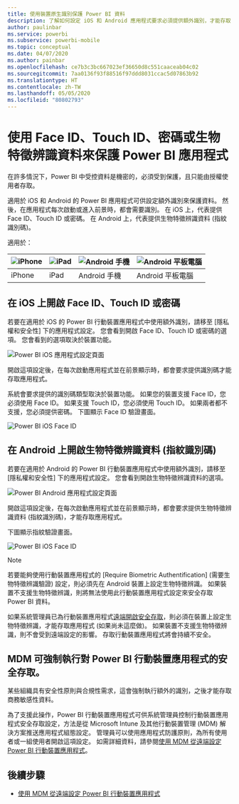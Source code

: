 ```yaml
---
title: 使用裝置原生識別保護 Power BI 資料
description: 了解如何設定 iOS 和 Android 應用程式要求必須提供額外識別，才能存取 Power BI 資料
author: paulinbar
ms.service: powerbi
ms.subservice: powerbi-mobile
ms.topic: conceptual
ms.date: 04/07/2020
ms.author: painbar
ms.openlocfilehash: ce7b3c3bc667023ef36650d8c551caaceab04c02
ms.sourcegitcommit: 7aa0136f93f88516f97ddd8031ccac5d07863b92
ms.translationtype: HT
ms.contentlocale: zh-TW
ms.lasthandoff: 05/05/2020
ms.locfileid: "80802793"
---
```

# <a name="protect-power-bi-app-with-face-id-touch-id-passcode-or-biometric-data"></a>使用 Face ID、Touch ID、密碼或生物特徵辨識資料來保護 Power BI 應用程式 

在許多情況下，Power BI 中受控資料是機密的，必須受到保護，且只能由授權使用者存取。 

適用於 iOS 和 Android 的 Power BI 應用程式可供設定額外識別來保護資料。 然後，在應用程式每次啟動或進入前景時，都會需要識別。 在 iOS 上，代表提供 Face ID、Touch ID 或密碼。 在 Android 上，代表提供生物特徵辨識資料 (指紋識別碼)。

適用於：

| ![iPhone](./media/mobile-native-secure-access/ios-logo-40-px.png) | ![iPad](./media/mobile-native-secure-access/ios-logo-40-px.png) | ![Android 手機](././media/mobile-native-secure-access/android-logo-40-px.png) | ![Android 平板電腦](././media/mobile-native-secure-access/android-logo-40-px.png) |
|:--- |:--- |:--- |:--- |
|iPhone |iPad |Android 手機 |Android 平板電腦 |

## <a name="turn-on-face-id-touch-id-or-passcode-on-ios"></a>在 iOS 上開啟 Face ID、Touch ID 或密碼

若要在適用於 iOS 的 Power BI 行動裝置應用程式中使用額外識別，請移至 [隱私權和安全性]  下的應用程式設定。 您會看到開啟 Face ID、Touch ID 或密碼的選項。 您會看到的選項取決於裝置功能。

![Power BI iOS 應用程式設定頁面](./media/mobile-native-secure-access/mobile-ios-native-secured-setting.png)

開啟這項設定後，在每次啟動應用程式並在前景顯示時，都會要求提供識別碼才能存取應用程式。

系統會要求提供的識別碼類型取決於裝置功能。 如果您的裝置支援 Face ID，您必須使用 Face ID。 如果支援 Touch ID，您必須使用 Touch ID。 如果兩者都不支援，您必須提供密碼。 下圖顯示 Face ID 驗證畫面。

![Power BI iOS Face ID](./media/mobile-native-secure-access/mobile-ios-native-secured-faceid.png)

## <a name="turn-on-biometric-data-fingerprint-id-on-android"></a>在 Android 上開啟生物特徵辨識資料 (指紋識別碼)

若要在適用於 Android 的 Power BI 行動裝置應用程式中使用額外識別，請移至 [隱私權和安全性]  下的應用程式設定。 您會看到開啟生物特徵辨識資料的選項。

![Power BI Android 應用程式設定頁面](./media/mobile-native-secure-access/mobile-android-native-secured-setting.png)

開啟這項設定後，在每次啟動應用程式並在前景顯示時，都會要求提供生物特徵辨識資料 (指紋識別碼)，才能存取應用程式。

下圖顯示指紋驗證畫面。

![Power BI iOS Face ID](./media/mobile-native-secure-access/mobile-android-native-secured-fingerprint-id.png)

>[!NOTE]
>若要能夠使用行動裝置應用程式的 [Require Biometric Authentification] \(需要生物特徵辨識驗證\) 設定，則必須先在 Android 裝置上設定生物特徵辨識。 如果裝置不支援生物特徵辨識，則將無法使用此行動裝置應用程式設定來安全存取 Power BI 資料。
>
>如果系統管理員已為行動裝置應用程式[遠端開啟安全存取](#mdm-enforcement-of-secure-access-to-your-power-bi-mobile-app)，則必須在裝置上設定生物特徵辨識，才能存取應用程式 (如果尚未這麼做)。 如果裝置不支援生物特徵辨識，則不會受到遠端設定的影響。 存取行動裝置應用程式將會持續不安全。

## <a name="mdm-enforcement-of-secure-access-to-your-power-bi-mobile-app"></a>MDM 可強制執行對 Power BI 行動裝置應用程式的安全存取。

某些組織具有安全性原則與合規性需求，這會強制執行額外的識別，之後才能存取商務敏感性資料。

為了支援此操作，Power BI 行動裝置應用程式可供系統管理員控制行動裝置應用程式安全存取設定，方法是從 Microsoft Intune 及其他行動裝置管理 (MDM) 解決方案推送應用程式組態設定。 管理員可以使用應用程式防護原則，為所有使用者或一組使用者開啟這項設定。 如需詳細資料，請參閱[使用 MDM 從遠端設定 Power BI 行動裝置應用程式](mobile-app-configuration.md#data-protection-settings-ios-and-android)。

## <a name="next-steps"></a>後續步驟
* [使用 MDM 從遠端設定 Power BI 行動裝置應用程式](mobile-app-configuration.md)
